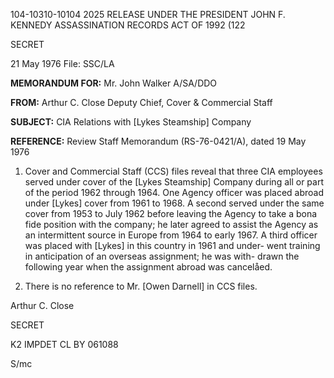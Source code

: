 104-10310-10104 2025 RELEASE UNDER THE PRESIDENT JOHN F. KENNEDY ASSASSINATION RECORDS ACT OF 1992 (122

SECRET

21 May 1976 File: SSC/LA

**MEMORANDUM FOR:** Mr. John Walker
A/SA/DDO

**FROM:** Arthur C. Close
Deputy Chief, Cover & Commercial Staff

**SUBJECT:** CIA Relations with [Lykes Steamship] Company

**REFERENCE:** Review Staff Memorandum (RS-76-0421/A), dated
19 May 1976

1. Cover and Commercial Staff (CCS) files reveal that three CIA
employees served under cover of the [Lykes Steamship] Company during all
or part of the period 1962 through 1964. One Agency officer was placed
abroad under [Lykes] cover from 1961 to 1968. A second served under the
same cover from 1953 to July 1962 before leaving the Agency to take a
bona fide position with the company; he later agreed to assist the
Agency as an intermittent source in Europe from 1964 to early 1967. A
third officer was placed with [Lykes] in this country in 1961 and under-
went training in anticipation of an overseas assignment; he was with-
drawn the following year when the assignment abroad was cancelåed.

2. There is no reference to Mr. [Owen Darnell] in CCS files.

Arthur C. Close

SECRET

K2 IMPDET
CL BY 061088

S/mc
